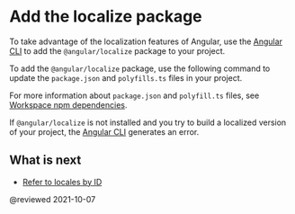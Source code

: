 # Add the localize package

To take advantage of the localization features of Angular, use the [Angular CLI][AioCliMain] to add the `@angular/localize` package to your project.

To add the `@angular/localize` package, use the following command to update the `package.json` and `polyfills.ts` files in your project.

<code-example path="i18n/doc-files/commands.sh" region="add-localize"></code-example>

<div class="alert is-helpful">

For more information about `package.json` and `polyfill.ts` files, see [Workspace npm dependencies][AioGuideNpmPackages].

</div>

If `@angular/localize` is not installed and you try to build a localized version of your project, the [Angular CLI][AioCliMain] generates an error.

<!--todo: add example error -->

## What is next

*   [Refer to locales by ID][AioGuideI18nCommonLocaleId]

<!-- links -->

[AioCliMain]: cli "CLI Overview and Command Reference | Angular"

[AioGuideI18nCommonLocaleId]: guide/i18n-common-locale-id "Refer to locales by ID | Angular"

[AioGuideNpmPackages]: guide/npm-packages "Workspace npm dependencies | Angular"

<!-- external links -->

<!-- end links -->

@reviewed 2021-10-07
